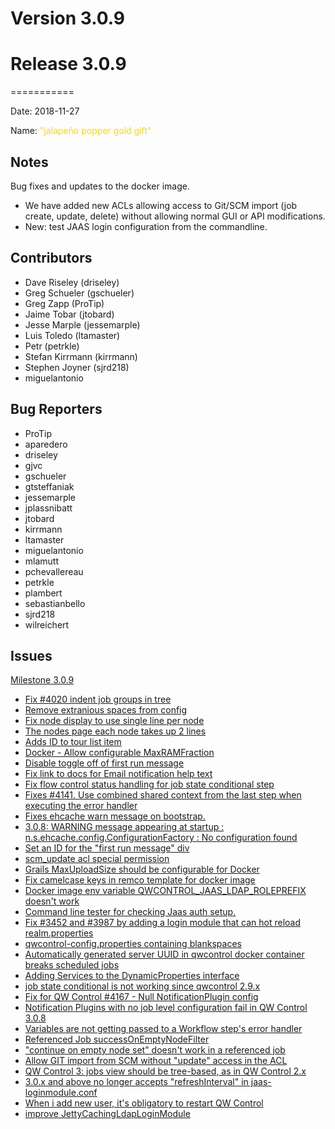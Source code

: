 # Version 3.0.9



# Release 3.0.9
===========

Date: 2018-11-27

Name: <span style="color: gold"><span class="glyphicon glyphicon-gift"></span> "jalapeño popper gold gift"</span>

## Notes

Bug fixes and updates to the docker image.

* We have added new ACLs allowing access to Git/SCM import (job create, update, delete) without allowing normal GUI or API modifications.
* New: test JAAS login configuration from the commandline.

## Contributors

* Dave Riseley (driseley)
* Greg Schueler (gschueler)
* Greg Zapp (ProTip)
* Jaime Tobar (jtobard)
* Jesse Marple (jessemarple)
* Luis Toledo (ltamaster)
* Petr (petrkle)
* Stefan Kirrmann (kirrmann)
* Stephen Joyner (sjrd218)
* miguelantonio

## Bug Reporters

* ProTip
* aparedero
* driseley
* gjvc
* gschueler
* gtsteffaniak
* jessemarple
* jplassnibatt
* jtobard
* kirrmann
* ltamaster
* miguelantonio
* mlamutt
* pchevallereau
* petrkle
* plambert
* sebastianbello
* sjrd218
* wilreichert

## Issues

[Milestone 3.0.9](https://github.com/qwcontrol/qwcontrol/milestone/92)

* [Fix #4020 indent job groups in tree](https://github.com/qwcontrol/qwcontrol/pull/4253)
* [Remove extranious spaces from config](https://github.com/qwcontrol/qwcontrol/pull/4252)
* [Fix node display to use single line per node](https://github.com/qwcontrol/qwcontrol/pull/4251)
* [The nodes page each node takes up 2 lines](https://github.com/qwcontrol/qwcontrol/issues/4250)
* [Adds ID to tour list item](https://github.com/qwcontrol/qwcontrol/pull/4248)
* [Docker - Allow configurable MaxRAMFraction](https://github.com/qwcontrol/qwcontrol/issues/4244)
* [Disable toggle off of first run message](https://github.com/qwcontrol/qwcontrol/pull/4243)
* [Fix link to docs for Email notification help text](https://github.com/qwcontrol/qwcontrol/pull/4241)
* [Fix flow control status handling for job state conditional step](https://github.com/qwcontrol/qwcontrol/pull/4235)
* [Fixes #4141. Use combined shared context from the last step when executing the error handler](https://github.com/qwcontrol/qwcontrol/pull/4233)
* [Fixes ehcache warn message on bootstrap.](https://github.com/qwcontrol/qwcontrol/pull/4228)
* [3.0.8: WARNING message appearing at startup :  n.s.ehcache.config.ConfigurationFactory : No configuration found](https://github.com/qwcontrol/qwcontrol/issues/4227)
* [Set an ID for the "first run message" div](https://github.com/qwcontrol/qwcontrol/pull/4222)
* [scm_update acl special permission](https://github.com/qwcontrol/qwcontrol/pull/4220)
* [Grails MaxUploadSize should be configurable for Docker ](https://github.com/qwcontrol/qwcontrol/issues/4216)
* [Fix camelcase keys in remco template for docker image](https://github.com/qwcontrol/qwcontrol/pull/4207)
* [Docker image env variable QWCONTROL_JAAS_LDAP_ROLEPREFIX doesn't work](https://github.com/qwcontrol/qwcontrol/issues/4203)
* [Command line tester for checking Jaas auth setup. ](https://github.com/qwcontrol/qwcontrol/pull/4202)
* [Fix #3452 and #3987 by adding a login module that can hot reload realm.properties](https://github.com/qwcontrol/qwcontrol/pull/4194)
* [qwcontrol-config.properties containing blankspaces](https://github.com/qwcontrol/qwcontrol/issues/4189)
* [Automatically generated server UUID in qwcontrol docker container breaks scheduled jobs](https://github.com/qwcontrol/qwcontrol/issues/4181)
* [Adding Services to the DynamicProperties interface](https://github.com/qwcontrol/qwcontrol/pull/4180)
* [job state conditional is not working since qwcontrol 2.9.x](https://github.com/qwcontrol/qwcontrol/issues/4178)
* [Fix for QW Control #4167 - Null NotificationPlugin config](https://github.com/qwcontrol/qwcontrol/pull/4171)
* [Notification Plugins with no job level configuration fail in QW Control 3.0.8](https://github.com/qwcontrol/qwcontrol/issues/4167)
* [Variables are not getting passed to a Workflow step's error handler](https://github.com/qwcontrol/qwcontrol/issues/4141)
* [Referenced Job successOnEmptyNodeFilter](https://github.com/qwcontrol/qwcontrol/pull/4103)
* ["continue on empty node set" doesn't work in a referenced job](https://github.com/qwcontrol/qwcontrol/issues/4077)
* [Allow GIT import from SCM without "update" access in the ACL](https://github.com/qwcontrol/qwcontrol/issues/4058)
* [QW Control 3: jobs view should be tree-based, as in QW Control 2.x](https://github.com/qwcontrol/qwcontrol/issues/4020)
* [3.0.x and above no longer accepts "refreshInterval" in jaas-loginmodule.conf](https://github.com/qwcontrol/qwcontrol/issues/3987)
* [When i add new user, it's obligatory to restart QW Control](https://github.com/qwcontrol/qwcontrol/issues/3452)
* [improve JettyCachingLdapLoginModule](https://github.com/qwcontrol/qwcontrol/issues/391)

